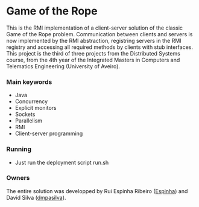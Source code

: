 # Game of the Rope #

This is the RMI implementation of a client-server solution of the classic Game of the Rope problem. Communication between clients and servers is now implemented by the RMI abstraction, registring servers in the RMI registry and accessing all required methods by clients with stub interfaces.
This project is the third of three projects from the Distributed Systems course, from the 4th year of the Integrated Masters in Computers and Telematics Engineering (University of Aveiro).

### Main keywords ###
* Java
* Concurrency
* Explicit monitors
* Sockets
* Parallelism
* RMI
* Client-server programming

### Running ###

* Just run the deployment script run.sh

### Owners ###

The entire solution was developped by Rui Espinha Ribeiro ([Espinha](https://github.com/responha)) and David Silva ([dmpasilva](https://bitbucket.org/dmpasilva)).
